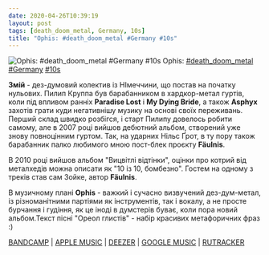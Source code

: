```yaml
---
date: 2020-04-26T10:39:19
layout: post
tags: [death_doom_metal, Germany, 10s]
title: "Ophis: #death_doom_metal #Germany #10s"
---
```

![Ophis: #death_doom_metal #Germany #10s](https://res.cloudinary.com/vast-space-unexplored/image/upload/q_auto,dpr_auto,w_auto/photos/photo_948_26-04-2020_10-39-18.jpg)
Ophis: [#death_doom_metal](/tags/#death_doom_metal) [#Germany](/tags/#Germany) [#10s](/tags/#10s)

**Змій** - дез-думовий колектив із НІмеччини, що постав на початку нульових. Пилип Круппа був барабанником в хардкор-метал гуртів, коли під впливом ранніх **Paradise Lost** і **My Dying Bride**, а також **Asphyx** захотів грати куди негативнішу музику на основі своїх переживань. Перший склад швидко розбігся, і старт Пилипу довелось робити самому, але в 2007 році вийшов дебютний альбом, створений уже знову повноцінним гуртом. Так, на ударних Нільс Ґрот, в ту пору також барабанник палко любимого мною пост-блек проєкту **Fäulnis**.

В 2010 році вийшов альбом &quot;Вицвітлі відтінки&quot;, оцінки про котрий від металхедів можна описати як &quot;10 із 10, бомбезно&quot;. Гостем на одному з треків став сам Зойке, автор **Fäulnis**.

В музичному плані **Ophis** - важкий і сучасно визвучений дез-дум-метал, із різноманітними партіями як інструментів, так і вокалу, а не просте бурчання і гудіння, як це іноді в думстерів буває, коли пора новий альбом.Текст пісні &quot;Ореол глистів&quot; - набір красивих метафоричних фраз :)

[BANDCAMP](https://ophis.bandcamp.com/album/withered-shades) \| [APPLE MUSIC](https://music.apple.com/us/album/withered-shades/385583736) \| [DEEZER](https://www.deezer.com/album/630556?utm_source=deezer&amp;utm_content=album-630556&amp;utm_term=1601611822_1587886680&amp;utm_medium=web) \| [GOOGLE MUSIC](https://play.google.com/music/m/Bn56s2bjgeu5awybpvwlg3lz3mm?t=Withered_Shades_-_Ophis) \| [RUTRACKER](https://rutracker.org/forum/viewtopic.php?t=5513633)